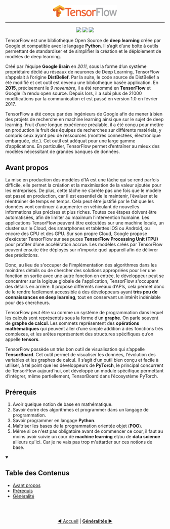 
<p align="center"><img width="40%" src="./images/tensorflow-logo.png" /></p>

-------------------------------------------------------------------------------

<div align="center">

![](https://img.shields.io/badge/tensorflow-2.12.0-orange)
![](https://img.shields.io/badge/lastest-2023--07--03-success)
![](https://img.shields.io/badge/contact-dr.mokira%40gmail.com-blueviolet)

</div>

TensorFlow est une bibliothèque Open Source de **deep learning** créée par
Google et compatible avec le langage **Python**. Il s’agit d’une boîte à
outils permettant de standardiser et de simplifier la création et le
déploiement de modèles de deep learning.

Créé par l’équipe **Google Brain** en *2011*, sous la forme d’un système 
propriétaire dédié au réseaux de neurones de Deep Learning,
TensorFlow s’appelait à l’origine **DistBelief**. Par la suite, le code source
de DistBelief a été modifié et cet outil est devenu une bibliothèque basée
application. En **2015**, précisement le *9 novembre*, il a été renommé en
**TensorFlow** et Google l’a rendu open source. Depuis lors, il a subi plus
de 21000 modifications par la communication et est passé en version 1.0 en
février 2017.

TensorFlow a été conçu par des ingénieurs de Google afin de mener à bien des
projets de recherche en machine learning ainsi que sur le sujet de deep
learning. Fruit d’une longue expérience préalable, il a été conçu pour mettre
en production le fruit des équipes de recherches sur différents matériels, y
compris ceux ayant peu de ressources (montres connectées, électronique
embarquée, etc.). Cet outil est adéquat pour une large gamme d’applications.
En particulier, TensorFlow permet d’entraîner au mieux des modèles nécessitant
de grandes banques de données.


## Avant propos
La mise en production des modèles d’IA est une tâche qui se rend parfois
difficile, elle permet la création et la maximisation de la valeur ajoutée
pour les entreprises. De plus, cette tâche ne s’arrête pas une fois que le
modèle est passé en production, car il est essentiel de le maintenir, l’évaluer
et le réentrainer de temps en temps. Cela peut être justifié par le fait que
les données vont continuer à augmenter en véhiculant de nouvelles informations
plus précises et plus riches. Toutes ces étapes doivent être automatisées, afin
de limiter au maximum l’intervention humaine. Les applications TensorFlow
peuvent être exécutées sur une machine locale, un cluster sur le Cloud,
des smartphones et tablettes iOS ou Android, ou encore des CPU et des GPU.
Sur son propre Cloud, Google propose d’exécuter TensorFlow sur ses
puces **TensorFlow Processing Unit (TPU)** pour profiter d’une accélération
accrue. Les modèles créés par TensorFlow peuvent ensuite être déployés sur
n’importe quel appareil afin de délivrer des prédictions.

Donc, au lieu de s'occuper de l'implémentation des algorithmes dans les
moindres détails ou de chercher des solutions appropriées pour lier une
fonction en sortie avec une autre fonction en entrée, le développeur peut
se concentrer sur la logique globale de l'application, TensorFlow s'occupant
des détails en arrière. Il propose différents niveaux d’APIs, cela permet donc
de le rendre facilement accessible à des développeurs ayant **très peu
de connaissances en deep learning**, tout en conservant un intérêt indéniable
pour des chercheurs.

TensorFlow peut être vu comme un système de programmation dans lequel les
calculs sont représentés sous la forme d’un **graphe**. On parle souvent de
**graphe de calcul**. Les sommets représentent des **opérations mathématiques**
qui peuvent aller d’une simple addition à des fonctions très complexes,
et les arêtes représentent des structures spécifiques qu’on appelle **tensors**.

TensorFlow possède un très bon outil de visualisation qui s’appelle
**TensorBoard**. Cet outil permet de visualiser les données, l’évolution
des variables et les graphes de calcul. Il s’agit d’un outil bien conçu et
facile à utiliser, à tel point que les développeurs de **PyTorch**, le principal
concurrent de TensorFlow aujourd’hui, ont développé un module spécifique
permettant d’intégrer, même partiellement, TensorBoard dans l’écosystème
PyTorch.

## Prérequis
1. Avoir quelque notion de base en mathématique.
2. Savoir écrire des algorithmes et programmer dans un langage de programmation.
3. Savoir programmer en langage **Python**.
4. Maîtriser les bases de la programmation orientée objet (**POO**).
5. Même si ce n'est pas obligatoire avant de commencer ce cour, il faut au
moins avoir suivie un cour de **machine learning** et/ou de **data science**
ailleurs qu'ici. Car je ne vais pas trop m'attarder sur ces notions de base.

<!-- Quant à moi, avant de commencer la programmation avec TensorFlow, dans une
session introductive, je vais d'abord te parler un peu des réseaux de neurones
et de leurs expressions mathématiques. Mais, avant cela, je vais quand même
consacrer quelques paragraphes pour te parler de l'intelligence artificielle,
l'apprentissage automatique (Machine Learning) et de la différence qui existe
entre ces deux notions. Pourquoi ? Et bien, parce que nous allons couvrir
tous ces thèmes tout au long de ce cours. Il est donc vital que tu comprenne
ce que ces trois thèmes signifient réellement. -->

<details id="table-content" open>
    <summary><h2>Table des Contenus</h2></summary>
    <ul>
        <li><a href="#avant-propos">Avant propos</a> </li>
        <li><a href="#prérequis">Prérequis</a> </li>
        <li><a href="./generalities/README.md">Généralité</a> 
            <ul>
            </ul>
        </li>
    </ul>

</details>



<br/>
<br/>
<div align="center">

[:arrow_backward: Accueil](../README.md)
| [**Généralités :arrow_forward:**](./generalities/README.md)

</div>
